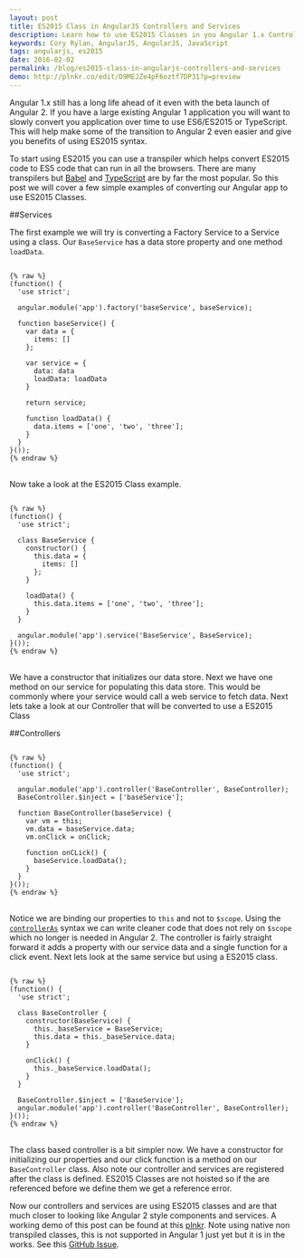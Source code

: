 ```yaml
---
layout: post
title: ES2015 Class in AngularJS Controllers and Services
description: Learn how to use ES2015 Classes in you Angular 1.x Controllers and Services.
keywords: Cory Rylan, AngularJS, AngularJS, JavaScript
tags: angularjs, es2015
date: 2016-02-02
permalink: /blog/es2015-class-in-angularjs-controllers-and-services
demo: http://plnkr.co/edit/D9MEJZe4pF6oztf7DP31?p=preview
---
```


Angular 1.x still has a long life ahead of it even with the beta launch of Angular 2. If you have a large existing Angular 1 application you 
will want to slowly convert you application over time to use ES6/ES2015 or TypeScript. This will help make some of the transition to Angular 2 even 
easier and give you benefits of using ES2015 syntax.

To start using ES2015 you can use a transpiler which helps convert ES2015 code to ES5 code that can run in all the browsers. There are many 
transpilers but <a href="https://babeljs.io/" target="_blank">Babel</a> and <a href="http://www.typescriptlang.org/" target="_blank">TypeScript</a> are by far the most popular. So this post we will cover a few simple examples of converting our Angular app to use ES2015 Classes.

##Services

The first example we will try is converting a Factory Service to a Service using a class. Our `BaseService` has a data store property and one method `loadData`. 

<pre class="language-javascript">
<code>
{% raw %}
(function() {
  'use strict';
  
  angular.module('app').factory('baseService', baseService);
  
  function baseService() {
    var data = {
      items: []
    };
    
    var service = {
      data: data
      loadData: loadData
    }

    return service;
    
    function loadData() {
      data.items = ['one', 'two', 'three'];
    }
  }
}());
{% endraw %}
</code>
</pre>

Now take a look at the ES2015 Class example. 

<pre class="language-javascript">
<code>
{% raw %}
(function() {
  'use strict';
  
  class BaseService {
    constructor() {
      this.data = {
        items: []
      };
    }
    
    loadData() {
      this.data.items = ['one', 'two', 'three'];
    }
  }
  
  angular.module('app').service('BaseService', BaseService);
}());
{% endraw %}
</code>
</pre>

We have a constructor that initializes our data store. Next we have one method on our service for populating this data store. 
This would be commonly where your service would call a web service to fetch data. Next lets take a look at our Controller that will be converted to use a ES2015 Class

##Controllers

<pre class="language-javascript">
<code>
{% raw %}
(function() {
  'use strict';
  
  angular.module('app').controller('BaseController', BaseController);
  BaseController.$inject = ['baseService'];

  function BaseController(baseService) {
    var vm = this;
    vm.data = baseService.data;
    vm.onClick = onClick;
    
    function onCLick() {
      baseService.loadData();
    }
  }
}());
{% endraw %}
</code>
</pre>

Notice we are binding our properties to `this` and not to `$scope`. Using the <a href="/blog/angularjs-controller-as-syntax">`controllerAs`</a> syntax we can write cleaner code that does 
not rely on `$scope` which no longer is needed in Angular 2. The controller is fairly straight forward it adds a property with our service data 
and a single function for a click event. Next lets look at the same service but using a ES2015 class.

<pre class="language-javascript">
<code>
{% raw %}
(function() {
  'use strict';
  
  class BaseController {
    constructor(BaseService) {
      this._baseService = BaseService;
      this.data = this._baseService.data;
    }
    
    onClick() {
      this._baseService.loadData();
    }
  }
  
  BaseController.$inject = ['BaseService'];
  angular.module('app').controller('BaseController', BaseController);
}());
{% endraw %}
</code>
</pre>

The class based controller is a bit simpler now. We have a constructor for initializing our properties and our click function is a method on our `BaseController` class.
Also note our controller and services are registered after the class is defined. ES2015 Classes are not hoisted so if the are referenced 
before we define them we get a reference error.

Now our controllers and services are using ES2015 classes and are that much closer to looking like Angular 2 style components and services. 
A working demo of this post can be found at this <a href="http://plnkr.co/edit/D9MEJZe4pF6oztf7DP31?p=preview" target="_blank">plnkr</a>.
Note using native non transpiled classes, this is not supported in Angular 1 just yet but it is in the works. 
See this <a href="https://github.com/angular/angular.js/issues/13510" target="_blank">GitHub Issue</a>.
